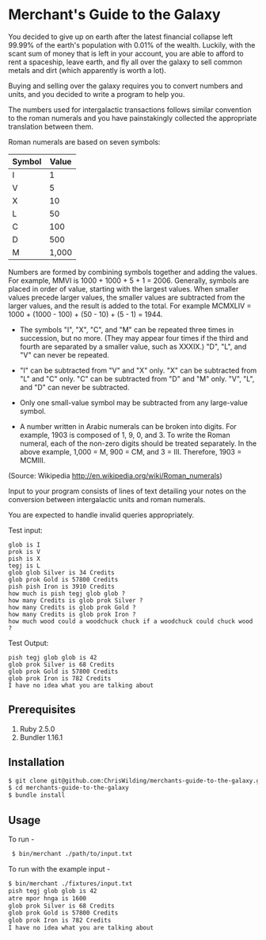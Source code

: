 # Merchant's Guide to the Galaxy

You decided to give up on earth after the latest financial collapse left 99.99%
of the earth's population with 0.01% of the wealth. Luckily, with the scant sum
of money that is left in your account, you are able to afford to rent a
spaceship, leave earth, and fly all over the galaxy to sell common metals and
dirt (which apparently is worth a lot).

Buying and selling over the galaxy requires you to convert numbers and units,
and you decided to write a program to help you.

The numbers used for intergalactic transactions follows similar convention to
the roman numerals and you have painstakingly collected the appropriate
translation between them.

Roman numerals are based on seven symbols:

| Symbol | Value |
|--------|-------|
| I      | 1     |
| V      | 5     |
| X      | 10    |
| L      | 50    |
| C      | 100   |
| D      | 500   |
| M      | 1,000 |

Numbers are formed by combining symbols together and adding the values. For
example, MMVI is 1000 + 1000 + 5 + 1 = 2006. Generally, symbols are placed in
order of value, starting with the largest values. When smaller values precede
larger values, the smaller values are subtracted from the larger values, and
the result is added to the total. For example MCMXLIV = 1000 + (1000 - 100) +
(50 - 10) + (5 - 1) = 1944.

* The symbols "I", "X", "C", and "M" can be repeated three times in succession,
  but no more. (They may appear four times if the third and fourth are
  separated by a smaller value, such as XXXIX.) "D", "L", and "V" can never be
  repeated.

* "I" can be subtracted from "V" and "X" only. "X" can be subtracted from "L"
  and "C" only. "C" can be subtracted from "D" and "M" only. "V", "L", and "D"
  can never be subtracted.

* Only one small-value symbol may be subtracted from any large-value symbol.

* A number written in Arabic numerals can be broken into digits. For example,
  1903 is composed of 1, 9, 0, and 3. To write the Roman numeral, each of the
  non-zero digits should be treated separately. In the above example, 1,000 =
  M, 900 = CM, and 3 = III. Therefore, 1903 = MCMIII.

(Source: Wikipedia http://en.wikipedia.org/wiki/Roman_numerals)

Input to your program consists of lines of text detailing your notes on the
conversion between intergalactic units and roman numerals.

You are expected to handle invalid queries appropriately.

Test input:
```
glob is I
prok is V
pish is X
tegj is L
glob glob Silver is 34 Credits
glob prok Gold is 57800 Credits
pish pish Iron is 3910 Credits
how much is pish tegj glob glob ?
how many Credits is glob prok Silver ?
how many Credits is glob prok Gold ?
how many Credits is glob prok Iron ?
how much wood could a woodchuck chuck if a woodchuck could chuck wood ?
```

Test Output:
```
pish tegj glob glob is 42
glob prok Silver is 68 Credits
glob prok Gold is 57800 Credits
glob prok Iron is 782 Credits
I have no idea what you are talking about
```


## Prerequisites

1. Ruby 2.5.0
1. Bundler 1.16.1

## Installation

```sh
$ git clone git@github.com:ChrisWilding/merchants-guide-to-the-galaxy.git
$ cd merchants-guide-to-the-galaxy
$ bundle install
```

## Usage

To run -
```sh
 $ bin/merchant ./path/to/input.txt
```

To run with the example input -
```sh
$ bin/merchant ./fixtures/input.txt
pish tegj glob glob is 42
atre mpor hnga is 1600
glob prok Silver is 68 Credits
glob prok Gold is 57800 Credits
glob prok Iron is 782 Credits
I have no idea what you are talking about
```
